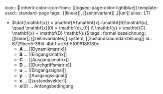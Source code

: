 icon:: 🦾
inherit-color-icon-from:: [[logseq-page-color-lightblue]]
template-used:: standard-page
tags:: [[linear]], [[zeitinvariant]] ,[[uni]]
alias:: LTI

- $\dot{\mathbf{x}} = \mathbf{A}\mathbf{x}+\mathbf{B}\mathbf{u}, \quad \mathbf{x}(0) = \mathbf{x}_{0} \\ \mathbf{y} = \mathbf{C} \mathbf{x} + \mathbf{D} \mathbf{u}$
  tags:: formel
  bezeichnung:: [[linear]] [[zeitinvariantes]] system, [[zustandsraumdarstellung]]
  id:: 6729bee5-385f-4bbf-ac7d-5f099188180c
	- $\mathbf{A}$ ... [[Dynamikmatrix]]
	- $\mathbf{B}$ ... [[Eingangsmatrix]]
	- $\mathbf{C}$ ... [[Ausgangsmatrix]]
	- $\mathbf{D}$ ... [[Durchgriffsmatrix]]
	- $\mathbf{u}$ ... [[Eingangssignal]]
	- $\mathbf{y}$ ... [[Ausgangssignal]]
	- $\mathbf{x}$ ... [[zustandsvektor]]
	- $\mathbf{x}(0)$ ... Anfangsbedingung